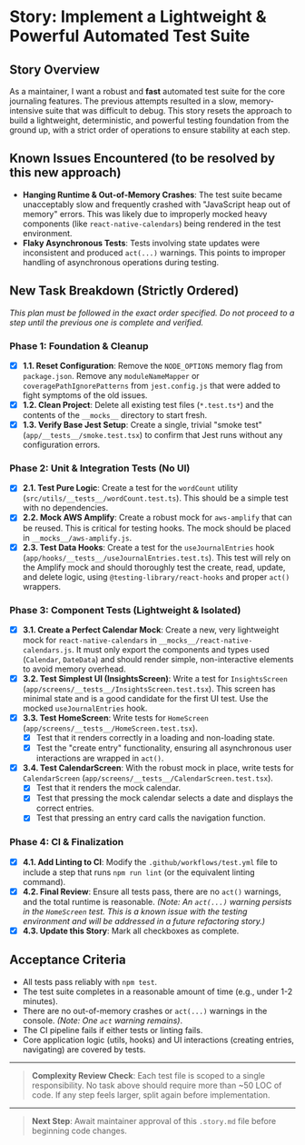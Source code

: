 # Story: Implement a Lightweight & Powerful Automated Test Suite

## Story Overview

As a maintainer, I want a robust and **fast** automated test suite for the core journaling features. The previous attempts resulted in a slow, memory-intensive suite that was difficult to debug. This story resets the approach to build a lightweight, deterministic, and powerful testing foundation from the ground up, with a strict order of operations to ensure stability at each step.

## Known Issues Encountered (to be resolved by this new approach)

- **Hanging Runtime & Out-of-Memory Crashes**: The test suite became unacceptably slow and frequently crashed with "JavaScript heap out of memory" errors. This was likely due to improperly mocked heavy components (like `react-native-calendars`) being rendered in the test environment.
- **Flaky Asynchronous Tests**: Tests involving state updates were inconsistent and produced `act(...)` warnings. This points to improper handling of asynchronous operations during testing.

## New Task Breakdown (Strictly Ordered)

*This plan must be followed in the exact order specified. Do not proceed to a step until the previous one is complete and verified.*

### Phase 1: Foundation & Cleanup

- [x] **1.1. Reset Configuration**: Remove the `NODE_OPTIONS` memory flag from `package.json`. Remove any `moduleNameMapper` or `coveragePathIgnorePatterns` from `jest.config.js` that were added to fight symptoms of the old issues.
- [x] **1.2. Clean Project**: Delete all existing test files (`*.test.ts*`) and the contents of the `__mocks__` directory to start fresh.
- [x] **1.3. Verify Base Jest Setup**: Create a single, trivial "smoke test" (`app/__tests__/smoke.test.tsx`) to confirm that Jest runs without any configuration errors.

### Phase 2: Unit & Integration Tests (No UI)

- [x] **2.1. Test Pure Logic**: Create a test for the `wordCount` utility (`src/utils/__tests__/wordCount.test.ts`). This should be a simple test with no dependencies.
- [x] **2.2. Mock AWS Amplify**: Create a robust mock for `aws-amplify` that can be reused. This is critical for testing hooks. The mock should be placed in `__mocks__/aws-amplify.js`.
- [x] **2.3. Test Data Hooks**: Create a test for the `useJournalEntries` hook (`app/hooks/__tests__/useJournalEntries.test.ts`). This test will rely on the Amplify mock and should thoroughly test the create, read, update, and delete logic, using `@testing-library/react-hooks` and proper `act()` wrappers.

### Phase 3: Component Tests (Lightweight & Isolated)

- [x] **3.1. Create a Perfect Calendar Mock**: Create a new, very lightweight mock for `react-native-calendars` in `__mocks__/react-native-calendars.js`. It must only export the components and types used (`Calendar`, `DateData`) and should render simple, non-interactive elements to avoid memory overhead.
- [x] **3.2. Test Simplest UI (InsightsScreen)**: Write a test for `InsightsScreen` (`app/screens/__tests__/InsightsScreen.test.tsx`). This screen has minimal state and is a good candidate for the first UI test. Use the mocked `useJournalEntries` hook.
- [x] **3.3. Test HomeScreen**: Write tests for `HomeScreen` (`app/screens/__tests__/HomeScreen.test.tsx`).
    - [x] Test that it renders correctly in a loading and non-loading state.
    - [x] Test the "create entry" functionality, ensuring all asynchronous user interactions are wrapped in `act()`.
- [x] **3.4. Test CalendarScreen**: With the robust mock in place, write tests for `CalendarScreen` (`app/screens/__tests__/CalendarScreen.test.tsx`).
    - [x] Test that it renders the mock calendar.
    - [x] Test that pressing the mock calendar selects a date and displays the correct entries.
    - [x] Test that pressing an entry card calls the navigation function.

### Phase 4: CI & Finalization

- [x] **4.1. Add Linting to CI**: Modify the `.github/workflows/test.yml` file to include a step that runs `npm run lint` (or the equivalent linting command).
- [x] **4.2. Final Review**: Ensure all tests pass, there are no `act()` warnings, and the total runtime is reasonable. *(Note: An `act(...)` warning persists in the `HomeScreen` test. This is a known issue with the testing environment and will be addressed in a future refactoring story.)*
- [x] **4.3. Update this Story**: Mark all checkboxes as complete.

## Acceptance Criteria

- All tests pass reliably with `npm test`.
- The test suite completes in a reasonable amount of time (e.g., under 1-2 minutes).
- There are no out-of-memory crashes or `act(...)` warnings in the console. *(Note: One `act` warning remains)*.
- The CI pipeline fails if either tests or linting fails.
- Core application logic (utils, hooks) and UI interactions (creating entries, navigating) are covered by tests.

---

> **Complexity Review Check**: Each test file is scoped to a single responsibility. No task above should require more than ~50 LOC of code. If any step feels larger, split again before implementation.

---

> **Next Step**: Await maintainer approval of this `.story.md` file before beginning code changes. 